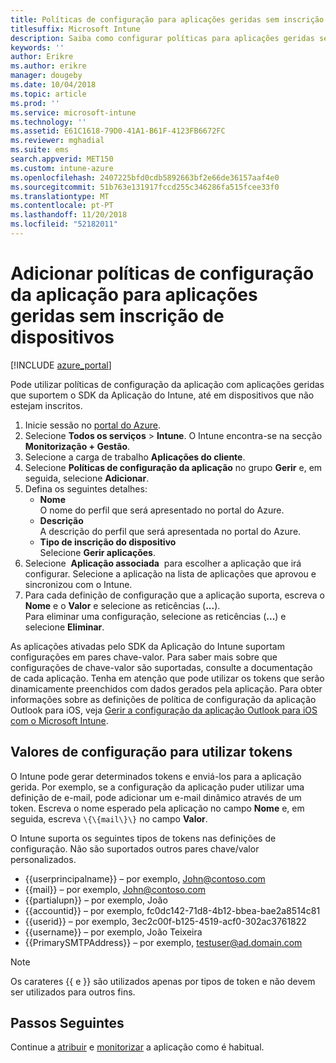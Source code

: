 ```yaml
---
title: Políticas de configuração para aplicações geridas sem inscrição de dispositivos
titlesuffix: Microsoft Intune
description: Saiba como configurar políticas para aplicações geridas sem inscrição de dispositivos.
keywords: ''
author: Erikre
ms.author: erikre
manager: dougeby
ms.date: 10/04/2018
ms.topic: article
ms.prod: ''
ms.service: microsoft-intune
ms.technology: ''
ms.assetid: E61C1618-79D0-41A1-B61F-4123FB6672FC
ms.reviewer: mghadial
ms.suite: ems
search.appverid: MET150
ms.custom: intune-azure
ms.openlocfilehash: 2407225bfd0cdb5892663bf2e66de36157aaf4e0
ms.sourcegitcommit: 51b763e131917fccd255c346286fa515fcee33f0
ms.translationtype: MT
ms.contentlocale: pt-PT
ms.lasthandoff: 11/20/2018
ms.locfileid: "52182011"
---
```

# <a name="add-app-configuration-policies-for-managed-apps-without-device-enrollment"></a>Adicionar políticas de configuração da aplicação para aplicações geridas sem inscrição de dispositivos

[!INCLUDE [azure_portal](./includes/azure_portal.md)]

Pode utilizar políticas de configuração da aplicação com aplicações geridas que suportem o SDK da Aplicação do Intune, até em dispositivos que não estejam inscritos. 

1. Inicie sessão no [portal do Azure](https://portal.azure.com).
2. Selecione **Todos os serviços** > **Intune**. O Intune encontra-se na secção **Monitorização + Gestão**.
3. Selecione a carga de trabalho **Aplicações do cliente**.
4. Selecione **Políticas de configuração da aplicação** no grupo **Gerir** e, em seguida, selecione **Adicionar**.
5. Defina os seguintes detalhes:
    - **Nome**  
      O nome do perfil que será apresentado no portal do Azure.
    - **Descrição**  
      A descrição do perfil que será apresentada no portal do Azure.
    - **Tipo de inscrição do dispositivo**  
      Selecione **Gerir aplicações**.
6. Selecione  **Aplicação associada**  para escolher a aplicação que irá configurar. Selecione a aplicação na lista de aplicações que aprovou e sincronizou com o Intune.
7. Para cada definição de configuração que a aplicação suporta, escreva o **Nome** e o **Valor** e selecione as reticências (**...**).  
    Para eliminar uma configuração, selecione as reticências (**...**) e selecione **Eliminar**.  
    
As aplicações ativadas pelo SDK da Aplicação do Intune suportam configurações em pares chave-valor. Para saber mais sobre que configurações de chave-valor são suportadas, consulte a documentação de cada aplicação. Tenha em atenção que pode utilizar os tokens que serão dinamicamente preenchidos com dados gerados pela aplicação. Para obter informações sobre as definições de política de configuração da aplicação Outlook para iOS, veja [Gerir a configuração da aplicação Outlook para iOS com o Microsoft Intune](https://technet.microsoft.com/library/mt813789(v=exchg.150).aspx).

## <a name="configuration-values-for-using-tokens"></a>Valores de configuração para utilizar tokens

O Intune pode gerar determinados tokens e enviá-los para a aplicação gerida. Por exemplo, se a configuração da aplicação puder utilizar uma definição de e-mail, pode adicionar um e-mail dinâmico através de um token. Escreva o nome esperado pela aplicação no campo **Nome** e, em seguida, escreva `\{\{mail\}\}` no campo **Valor**.

O Intune suporta os seguintes tipos de tokens nas definições de configuração. Não são suportados outros pares chave/valor personalizados.

- \{\{userprincipalname\}\} – por exemplo, John@contoso.com
- \{\{mail\}\} – por exemplo, John@contoso.com
- \{\{partialupn\}\} – por exemplo, João
- \{\{accountid\}\} – por exemplo, fc0dc142-71d8-4b12-bbea-bae2a8514c81
- \{\{userid\}\} – por exemplo, 3ec2c00f-b125-4519-acf0-302ac3761822
- \{\{username\}\} – por exemplo, João Teixeira
- \{\{PrimarySMTPAddress\}\} – por exemplo, testuser@ad.domain.com


> [!Note]  
> Os carateres \{\{ e \}\} são utilizados apenas por tipos de token e não devem ser utilizados para outros fins.

## <a name="next-steps"></a>Passos Seguintes

Continue a [atribuir](apps-deploy.md) e [monitorizar](apps-monitor.md) a aplicação como é habitual.
